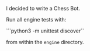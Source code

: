 I decided to write a Chess Bot.

Run all engine tests with:

```python3 -m unittest discover``

from within the ```engine``` directory.


